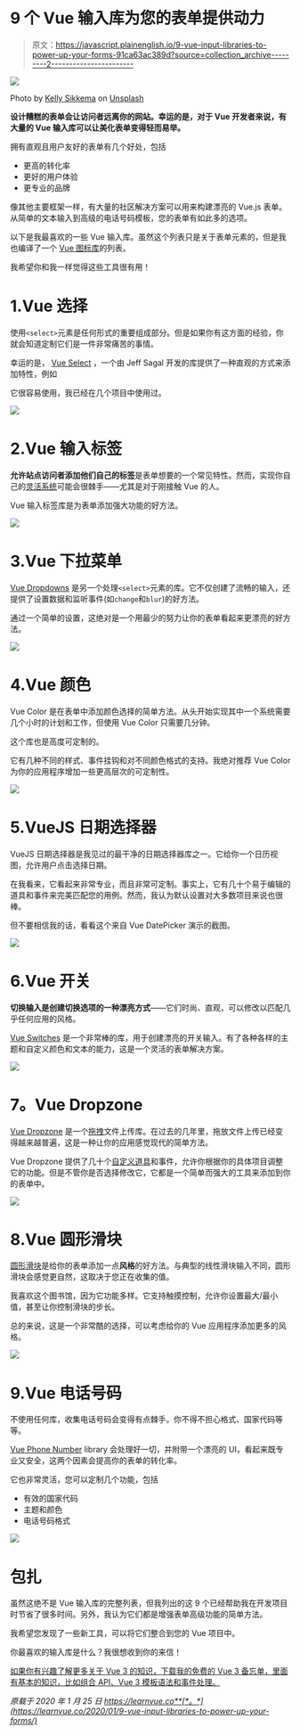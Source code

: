 # 9 个 Vue 输入库为您的表单提供动力

> 原文：<https://javascript.plainenglish.io/9-vue-input-libraries-to-power-up-your-forms-91ca63ac389d?source=collection_archive---------2----------------------->

![](img/06932818c15f1714848725cb59df855a.png)

Photo by [Kelly Sikkema](https://unsplash.com/@kellysikkema?utm_source=medium&utm_medium=referral) on [Unsplash](https://unsplash.com?utm_source=medium&utm_medium=referral)

**设计糟糕的表单会让访问者远离你的网站。幸运的是，对于 Vue 开发者来说，有大量的 Vue 输入库可以让美化表单变得轻而易举。**

拥有直观且用户友好的表单有几个好处，包括

*   更高的转化率
*   更好的用户体验
*   更专业的品牌

像其他主要框架一样，有大量的社区解决方案可以用来构建漂亮的 Vue.js 表单。从简单的文本输入到高级的电话号码模板，您的表单有如此多的选项。

以下是我最喜欢的一些 Vue 输入库。虽然这个列表只是关于表单元素的，但是我也编译了一个 [Vue 图标库](https://learnvue.co/2019/12/8-free-vue-icon-libraries-to-pretty-up-your-web-app/)的列表。

我希望你和我一样觉得这些工具很有用！

# 1.Vue 选择

使用`<select>`元素是任何形式的重要组成部分。但是如果你有这方面的经验，你就会知道定制它们是一件非常痛苦的事情。

幸运的是， [Vue Select](https://github.com/sagalbot/vue-select) ，一个由 Jeff Sagal 开发的库提供了一种直观的方式来添加特性，例如

它很容易使用，我已经在几个项目中使用过。

![](img/7c05c492b608ddbc76149aa3c5ffe21d.png)

# 2.Vue 输入标签

**允许站点访问者添加他们自己的标签**是表单想要的一个常见特性。然而，实现你自己的[灵活系统](https://learnvue.co/2019/12/using-component-slots-in-vuejs%e2%80%8a-%e2%80%8aan-overview/)可能会很棘手——尤其是对于刚接触 Vue 的人。

Vue 输入标签库是为表单添加强大功能的好方法。

![](img/73b4045d3948bf0a5440184e394be47a.png)

# 3.Vue 下拉菜单

[Vue Dropdowns](https://github.com/mikerodham/vue-dropdowns) 是另一个处理`<select>`元素的库。它不仅创建了流畅的输入，还提供了设置数据和监听事件(如`change`和`blur`)的好方法。

通过一个简单的设置，这绝对是一个用最少的努力让你的表单看起来更漂亮的好方法。

![](img/6a6bf345f08da2f636acbdd699976aae.png)

# 4.Vue 颜色

Vue Color 是在表单中添加颜色选择的简单方法。从头开始实现其中一个系统需要几个小时的计划和工作，但使用 Vue Color 只需要几分钟。

这个库也是高度可定制的。

它有几种不同的样式、事件挂钩和对不同颜色格式的支持。我绝对推荐 Vue Color 为你的应用程序增加一些更高层次的可定制性。

![](img/c65d4f12c0453b1084d234b7af183595.png)

# 5.VueJS 日期选择器

VueJS 日期选择器是我见过的最干净的日期选择器库之一。它给你一个日历视图，允许用户点击选择日期。

在我看来，它看起来非常专业，而且非常可定制。事实上，它有几十个易于编辑的道具和事件来完美匹配您的用例。然而，我认为默认设置对大多数项目来说也很棒。

但不要相信我的话，看看这个来自 Vue DatePicker 演示的截图。

![](img/d70de42b22b8af56a6d47369f56846e3.png)

# 6.Vue 开关

**切换输入是创建切换选项的一种漂亮方式**——它们时尚、直观，可以修改以匹配几乎任何应用的风格。

[Vue Switches](https://github.com/drewjbartlett/vue-switches) 是一个非常棒的库，用于创建漂亮的开关输入。有了各种各样的主题和自定义颜色和文本的能力，这是一个灵活的表单解决方案。

![](img/a8403df2f9da1d2512beb549d0e0e511.png)

# **7。Vue Dropzone**

[Vue Dropzone](https://rowanwins.github.io/vue-dropzone/docs/dist/#/demo) 是一个[拖拽](https://learnvue.co/2020/01/how-to-add-drag-and-drop-to-your-vuejs-project)文件上传库。在过去的几年里，拖放文件上传已经变得越来越普遍，这是一种让你的应用感觉现代的简单方法。

Vue Dropzone 提供了几十个[自定义道具](https://learnvue.co/2020/01/creating-your-first-vuejs-custom-directive/)和事件，允许你根据你的具体项目调整它的功能。但是不管你是否选择修改它，它都是一个简单而强大的工具来添加到你的表单中。

![](img/2a0f89343f5a60df064dde3caa1f84ed.png)

# 8.Vue 圆形滑块

[圆形滑块](https://github.com/devstark-com/vue-circle-slider)是给你的表单添加一点**风格**的好方法。与典型的线性滑块输入不同，圆形滑块会感觉更自然，这取决于您正在收集的值。

我喜欢这个图书馆，因为它功能多样。它支持触摸控制，允许你设置最大/最小值，甚至让你控制滑块的步长。

总的来说，这是一个非常酷的选择，可以考虑给你的 Vue 应用程序添加更多的风格。

![](img/0d56fe57748f70b6f553816df9a9a80d.png)

# 9.Vue 电话号码

不使用任何库，收集电话号码会变得有点棘手。你不得不担心格式、国家代码等等。

[Vue Phone Number](https://github.com/LouisMazel/vue-phone-number-input) library 会处理好一切，并附带一个漂亮的 UI，看起来既专业又安全，这两个因素会提高你的表单的转化率。

它也非常灵活，您可以定制几个功能，包括

*   有效的国家代码
*   主题和颜色
*   电话号码格式

![](img/9b1540a1b2a5cd9d4429a29b8bb0b901.png)

# 包扎

虽然这绝不是 Vue 输入库的完整列表，但我列出的这 9 个已经帮助我在开发项目时节省了很多时间。另外，我认为它们都是增强表单高级功能的简单方法。

我希望您发现了一些新工具，可以将它们整合到您的 Vue 项目中。

你最喜欢的输入库是什么？我很想收到你的来信！

[如果你有兴趣了解更多关于 Vue 3 的知识，下载我的免费的 Vue 3 备忘单，里面有基本的知识，比如组合 API、Vue 3 模板语法和事件处理。](https://learnvue.co/vue-3-essentials-cheatsheet/)

*原载于 2020 年 1 月 25 日 https://learnvue.co**[*。*](https://learnvue.co/2020/01/9-vue-input-libraries-to-power-up-your-forms/)*